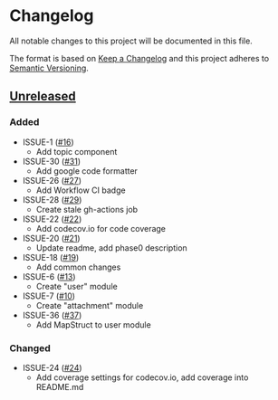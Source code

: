 # Changelog
All notable changes to this project will be documented in this file.

The format is based on [Keep a Changelog](http://keepachangelog.com/en/1.0.0/)
and this project adheres to [Semantic Versioning](http://semver.org/spec/v2.0.0.html).

## [Unreleased](https://github.com/odessajavaclub/coffee-pot/compare/master...HEAD)
### Added
- ISSUE-1 ([#16](https://github.com/odessajavaclub/coffee-pot/pull/16))
    - Add topic component
- ISSUE-30 ([#31](https://github.com/odessajavaclub/coffee-pot/pull/31))
    - Add google code formatter
- ISSUE-26 ([#27](https://github.com/odessajavaclub/coffee-pot/pull/27))
    - Add Workflow CI badge
- ISSUE-28 ([#29](https://github.com/odessajavaclub/coffee-pot/pull/29))
    - Create stale gh-actions job
- ISSUE-22 ([#22](https://github.com/odessajavaclub/coffee-pot/pull/22))
    - Add codecov.io for code coverage
- ISSUE-20 ([#21](https://github.com/odessajavaclub/coffee-pot/pull/21))
    - Update readme, add phase0 description 
- ISSUE-18 ([#19](https://github.com/odessajavaclub/coffee-pot/pull/19))
    - Add common changes
- ISSUE-6 ([#13](https://github.com/odessajavaclub/coffee-pot/pull/13))
    - Create "user" module
- ISSUE-7 ([#10](https://github.com/odessajavaclub/coffee-pot/pull/10))
    - Create "attachment" module
- ISSUE-36 ([#37](https://github.com/odessajavaclub/coffee-pot/pull/37))
    - Add MapStruct to user module

### Changed
- ISSUE-24 ([#24](https://github.com/odessajavaclub/coffee-pot/pull/24))
    - Add coverage settings for codecov.io, add coverage into README.md 
